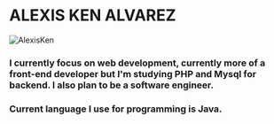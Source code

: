 # ALEXIS KEN ALVAREZ 
![AlexisKen](https://i.imgur.com/iYrDWy2.png)

### I currently focus on web development, currently more of a front-end developer but I'm studying PHP and Mysql for backend. I also plan to be a software engineer.
### Current language I use for programming is Java.




<!--
**AlexisKenAlvarez/AlexisKenAlvarez** is a ✨ _special_ ✨ repository because its `README.md` (this file) appears on your GitHub profile.

Here are some ideas to get you started:

- 🔭 I’m currently working on ...
- 🌱 I’m currently learning ...
- 👯 I’m looking to collaborate on ...
- 🤔 I’m looking for help with ...
- 💬 Ask me about ...
- 📫 How to reach me: ...
- 😄 Pronouns: ...
- ⚡ Fun fact: ...
-->
